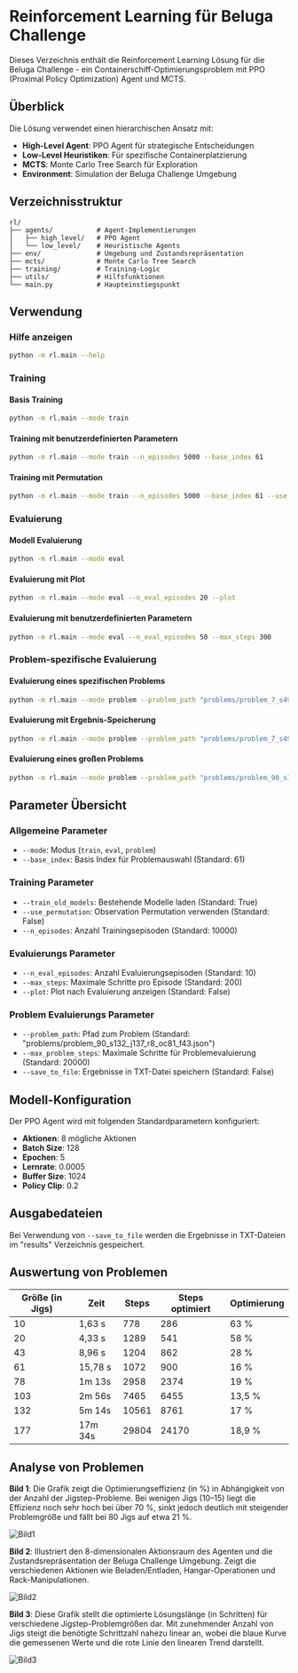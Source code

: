 # Reinforcement Learning für Beluga Challenge

Dieses Verzeichnis enthält die Reinforcement Learning Lösung für die Beluga Challenge - ein Containerschiff-Optimierungsproblem mit PPO (Proximal Policy Optimization) Agent und MCTS.

## Überblick

Die Lösung verwendet einen hierarchischen Ansatz mit:
- **High-Level Agent**: PPO Agent für strategische Entscheidungen
- **Low-Level Heuristiken**: Für spezifische Containerplatzierung
- **MCTS**: Monte Carlo Tree Search für Exploration
- **Environment**: Simulation der Beluga Challenge Umgebung

## Verzeichnisstruktur

```
rl/
├── agents/           # Agent-Implementierungen
│   ├── high_level/   # PPO Agent
│   └── low_level/    # Heuristische Agents
├── env/              # Umgebung und Zustandsrepräsentation
├── mcts/             # Monte Carlo Tree Search
├── training/         # Training-Logic
├── utils/            # Hilfsfunktionen
└── main.py           # Haupteinstiegspunkt
```

## Verwendung

### Hilfe anzeigen
```bash
python -m rl.main --help
```

### Training

#### Basis Training
```bash
python -m rl.main --mode train
```

#### Training mit benutzerdefinierten Parametern
```bash
python -m rl.main --mode train --n_episodes 5000 --base_index 61
```

#### Training mit Permutation
```bash
python -m rl.main --mode train --n_episodes 5000 --base_index 61 --use_permutation
```
### Evaluierung

#### Modell Evaluierung
```bash
python -m rl.main --mode eval
```

#### Evaluierung mit Plot
```bash
python -m rl.main --mode eval --n_eval_episodes 20 --plot
```

#### Evaluierung mit benutzerdefinierten Parametern
```bash
python -m rl.main --mode eval --n_eval_episodes 50 --max_steps 300
```

### Problem-spezifische Evaluierung

#### Evaluierung eines spezifischen Problems
```bash
python -m rl.main --mode problem --problem_path "problems/problem_7_s49_j5_r2_oc85_f6.json"
```

#### Evaluierung mit Ergebnis-Speicherung
```bash
python -m rl.main --mode problem --problem_path "problems/problem_7_s49_j5_r2_oc85_f6.json" --save_to_file
```

#### Evaluierung eines großen Problems
```bash
python -m rl.main --mode problem --problem_path "problems/problem_90_s132_j137_r8_oc81_f43.json" --max_problem_steps 50000 --save_to_file
```

## Parameter Übersicht

### Allgemeine Parameter
- `--mode`: Modus (`train`, `eval`, `problem`)
- `--base_index`: Basis Index für Problemauswahl (Standard: 61)

### Training Parameter
- `--train_old_models`: Bestehende Modelle laden (Standard: True)
- `--use_permutation`: Observation Permutation verwenden (Standard: False)
- `--n_episodes`: Anzahl Trainingsepisoden (Standard: 10000)

### Evaluierungs Parameter
- `--n_eval_episodes`: Anzahl Evaluierungsepisoden (Standard: 10)
- `--max_steps`: Maximale Schritte pro Episode (Standard: 200)
- `--plot`: Plot nach Evaluierung anzeigen (Standard: False)

### Problem Evaluierungs Parameter
- `--problem_path`: Pfad zum Problem (Standard: "problems/problem_90_s132_j137_r8_oc81_f43.json")
- `--max_problem_steps`: Maximale Schritte für Problemevaluierung (Standard: 20000)
- `--save_to_file`: Ergebnisse in TXT-Datei speichern (Standard: False)


## Modell-Konfiguration

Der PPO Agent wird mit folgenden Standardparametern konfiguriert:
- **Aktionen**: 8 mögliche Aktionen
- **Batch Size**: 128
- **Epochen**: 5
- **Lernrate**: 0.0005
- **Buffer Size**: 1024
- **Policy Clip**: 0.2

## Ausgabedateien

Bei Verwendung von `--save_to_file` werden die Ergebnisse in TXT-Dateien im "results" Verzeichnis gespeichert.

## Auswertung von Problemen

| Größe (in Jigs) | Zeit | Steps | Steps optimiert | Optimierung |
|---|---|---|---|---|
| 10 | 1,63 s | 778 | 286 | 63 % |
| 20 | 4,33 s | 1289 | 541 | 58 % |
| 43 | 8,96 s | 1204 | 862 | 28 % |
| 61 | 15,78 s | 1072 | 900 | 16 % |
| 78 | 1m 13s | 2958 | 2374 | 19 % |
| 103 | 2m 56s | 7465 | 6455 | 13,5 % |
| 132 | 5m 14s | 10561 | 8761 | 17 % |
| 177 | 17m 34s | 29804 | 24170 | 18,9 % |

## Analyse von Problemen

**Bild 1**: Die Grafik zeigt die Optimierungseffizienz (in %) in Abhängigkeit von der Anzahl der Jigstep-Probleme. Bei wenigen Jigs (10–15) liegt die Effizienz noch sehr hoch bei über 70 %, sinkt jedoch deutlich mit steigender Problemgröße und fällt bei 80 Jigs auf etwa 21 %.

![Bild1](../docs/Bild1.svg)


**Bild 2**: Illustriert den 8-dimensionalen Aktionsraum des Agenten und die Zustandsrepräsentation der Beluga Challenge Umgebung. Zeigt die verschiedenen Aktionen wie Beladen/Entladen, Hangar-Operationen und Rack-Manipulationen.

![Bild2](../docs/Bild2.svg)


**Bild 3**: Diese Grafik stellt die optimierte Lösungs­länge (in Schritten) für verschiedene Jigstep-Problemgrößen dar. Mit zunehmender Anzahl von Jigs steigt die benötigte Schrittzahl nahezu linear an, wobei die blaue Kurve die gemessenen Werte und die rote Linie den linearen Trend darstellt.

![Bild3](../docs/Bild3.svg)